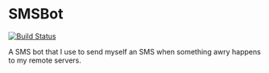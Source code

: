 # SMSBot

[![Build Status](https://travis-ci.org/tzhenghao/SMSBot.svg?branch=master)](https://travis-ci.org/tzhenghao/SMSBot)

A SMS bot that I use to send myself an SMS when something awry happens to my remote servers.
